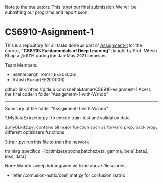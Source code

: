 Note to the evaluators: This is not our final submission. We will be submitting our programs and report soon.

# CS6910-Asignment-1

This is a repository for all tasks done as part of [Assignment-1](https://wandb.ai/miteshk/assignments/reports/Assignment-1--VmlldzozNjk4NDE?accessToken=r7ndsh8lf4wlxyjln7phvvfb8ftvc0n4lyn4tiowdg06hhzpzfzki4jrm28wqh44) for the course, **"CS6910: Fundamentals of Deep Learning"**; taught by Prof. Mitesh Khapra @ IITM during the Jan-May 2021 semester. 

Team Members:
+ Snehal Singh Tomar(EE20S006)
+ Ashish Kumar(EE20D006)


github link: https://github.com/snehalstomar/CS6910-Asignment-1
Acess the final code in folder "Assignment-1-with-Wandb"

_____________________________________________________________________________________________________________________________

Summary of the folder "Assignment-1-with-Wandb"

1.MyDataExtractor.py : to extrate train, test and validation data

2.myDLkit2.py: contains all major function such as forward prop, back prop, different optimizers functions

3.train.py: run this file to train the network

training_specifics =[optimizer,epochs,batchsz,eta, gamma, beta1,beta2, loss, data]


Note: Wandb sweep is integrated with the above files/codes.

* refer /confusion-matix/conf_mat.py for confusion matrix


